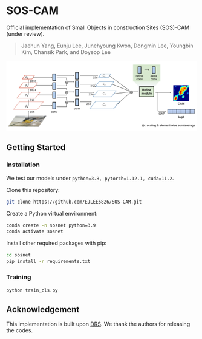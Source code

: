 # SOS-CAM
Official implementation of Small Objects in construction Sites (SOS)-CAM (under review). 
> Jaehun Yang, Eunju Lee, Junehyoung Kwon, Dongmin Lee, Youngbin Kim, Chansik Park, and Doyeop Lee

![architecture](./imgs/SOS-CAM.png)


## Getting Started


### Installation
We test our models under `python=3.8, pytorch=1.12.1, cuda=11.2`.

Clone this repository:
```bash
git clone https://github.com/EJLEE5826/SOS-CAM.git
```
Create a Python virtual environment:
```bash
conda create -n sosnet python=3.9
conda activate sosnet
```

Install other required packages with pip:
```bash
cd sosnet
pip install -r requirements.txt
```

### Training

```bash
python train_cls.py
```



## Acknowledgement

This implementation is built upon [DRS](https://github.com/qjadud1994/DRS). We thank the authors for releasing the codes.

